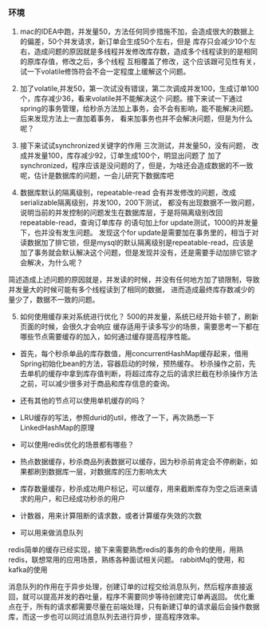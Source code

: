 ### 环境
1. mac的IDEA中跑，并发量50，方法任何同步措施不加，会造成很大的数据上的偏差，50个并发请求，新订单会生成50个左右，但是
库存只会减少10个左右，造成问题的原因就是多线程并发修改库存数，造成多个线程读到的是相同的原库存值，修改之后，多个线程
互相覆盖了修改，这个应该跟可见性有关，试一下volatile修饰符会不会一定程度上缓解这个问题。

2. 加了volatile,并发50，第一次试没有错误，第二次调成并发100，生成订单100个，库存减少36，看来volatile并不能解决这个
问题。接下来试一下通过spring的事务管理，给秒杀方法加上事务，会不会有影响，能不能解决问题。后来发现方法上一直加着事务，
看来加事务也并不会解决问题，但是为什么呢？

3. 接下来试试synchronized关键字的作用
三次测试，并发量50，没有问题，
改成并发量100，库存减少92，订单生成100个，明显出问题了
加了synchronized，程序应该是没问题的了，但是，为啥还会造成数据的不一致呢，估计是数据库的问题，一会儿研究下数据库吧

4. 数据库默认的隔离级别，repeatable-read 会有并发修改的问题，改成serializable隔离级别，并发100，200下测试，
都没有出现数据不一致问题，说明当前的并发控制的问题发生在数据库层，于是将隔离级别改回repeatable-read，查询订单库存
的语句加上for update测试，1000的并发量下，也并没有发生问题。
发现这个for update是需要加在事务里的，相当于对读数据加了排它锁，但是mysql的默认隔离级别是repeatable-read，应该是
加了事务就会默认解决这个问题，但是发现并没有，还是需要手动加排它锁才会解决，为什么呢？  

简述造成上述问题的原因就是，并发读的时候，并没有任何地方加了锁限制，导致并发量大的时候可能有多个线程读到了相同的数据，
进而造成最终库存数减少的量少了，数据不一致的问题。

5. 如何使用缓存来对系统进行优化？
500的并发量，系统已经开始卡顿了，刷新页面的时候，会很久才会响应
缓存适用于读多写少的场景，需要思考一下都在哪些节点需要缓存的加入，如何通过缓存提高程序性能。
- 首先，每个秒杀单品的库存数值，用concurrentHashMap缓存起来，借用Spring初始化bean的方法，容器启动的时候，预热缓存。
秒杀操作之前，先去单机的缓存中拿到库存值判断，将超过库存之后的请求拦截在秒杀操作方法之前，可以减少很多对于商品和库存信息的查询。
- 还有其他的节点可以使用单机缓存的吗？

- LRU缓存的写法，参照durid的util，修改了一下，再次熟悉一下LinkedHashMap的原理

- 可以使用redis优化的场景都有哪些？
 - 热点数据缓存，秒杀商品列表数据可以缓存，因为秒杀前肯定会不停刷新，如果都刷到数据库一层，对数据库的压力影响太大
 - 库存数量缓存，秒杀成功用户标记，可以缓存，用来截断库存为空之后进来请求的用户，和已经成功秒杀的用户
 - 计数器，用来计算阻断的请求数，或者计算缓存失效的次数
 - 可以用来做消息队列

redis简单的缓存已经实现，接下来需要熟悉redis的事务的命令的使用，用熟redis，联想常用的应用场景，熟练各种面试相关问题。
rabbitMq的使用，和kafka的使用

消息队列的作用在于异步处理，创建订单的过程交给消息队列，然后程序直接返回，就可以提高并发的吞吐量，程序不需要同步等待创建完订单再返回。
优化重点在于，所有的请求都需要尽量在前端处理，只有新建订单的请求最后会操作数据库，而这一步也可以同过消息队列去进行异步，提高程序效率。



##### 